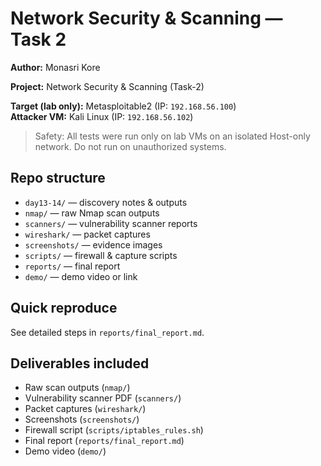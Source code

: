 # Network Security & Scanning — Task 2

**Author:** Monasri Kore

**Project:** Network Security & Scanning (Task-2)

**Target (lab only):** Metasploitable2 (IP: `192.168.56.100`)  
**Attacker VM:** Kali Linux (IP: `192.168.56.102`)

> Safety: All tests were run only on lab VMs on an isolated Host-only network. Do not run on unauthorized systems.

## Repo structure
- `day13-14/` — discovery notes & outputs
- `nmap/` — raw Nmap scan outputs
- `scanners/` — vulnerability scanner reports
- `wireshark/` — packet captures
- `screenshots/` — evidence images
- `scripts/` — firewall & capture scripts
- `reports/` — final report
- `demo/` — demo video or link

## Quick reproduce
See detailed steps in `reports/final_report.md`.

## Deliverables included
- Raw scan outputs (`nmap/`)
- Vulnerability scanner PDF (`scanners/`)
- Packet captures (`wireshark/`)
- Screenshots (`screenshots/`)
- Firewall script (`scripts/iptables_rules.sh`)
- Final report (`reports/final_report.md`)
- Demo video (`demo/`)
